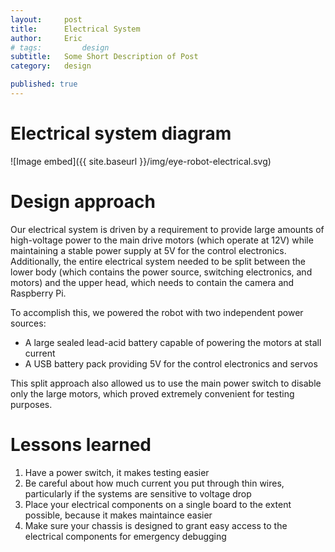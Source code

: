 ```yaml
---
layout:     post
title:      Electrical System
author:     Eric
# tags: 		design
subtitle:  	Some Short Description of Post
category:   design

published: true
---
```

<!-- Start Writing Below in Markdown -->

<!-- Table of Contents -->
<!-- 
* TOC
{:toc} -->

# Electrical system diagram
![Image embed]({{ site.baseurl }}/img/eye-robot-electrical.svg)

# Design approach
Our electrical system is driven by a requirement to provide large amounts of high-voltage power to the main drive motors (which operate at 12V) while maintaining a stable power supply at 5V for the control electronics. Additionally, the entire electrical system needed to be split between the lower body (which contains the power source, switching electronics, and motors) and the upper head, which needs to contain the camera and Raspberry Pi. 

To accomplish this, we powered the robot with two independent power sources:
- A large sealed lead-acid battery capable of powering the motors at stall current
- A USB battery pack providing 5V for the control electronics and servos

This split approach also allowed us to use the main power switch to disable only the large motors, which proved extremely convenient for testing purposes.

# Lessons learned
1. Have a power switch, it makes testing easier
1. Be careful about how much current you put through thin wires, particularly if the systems are sensitive to voltage drop
1. Place your electrical components on a single board to the extent possible, because it makes maintaince easier
1. Make sure your chassis is designed to grant easy access to the electrical components for emergency debugging


<!-- [Link to Google](https://www.google.com) -->
<!-- ![Image embed]({{ site.baseurl }}/img/Logo_Fairy_Tail_right.png) -->
